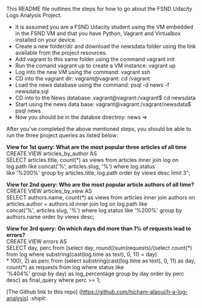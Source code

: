 This README file outlines the steps for how to go about the FSND Udacity Logs Analysis Project.

* It is assumed you are a FSND Udacity student using the VM embedded in the FSND VM and that you have Python, Vagrant and Virtualbox installed on your device. 
* Create a new folder/dir and download the newsdata folder using the link available from the project resources.
* Add vagrant to this same folder using the command vagrant init
* Run the comand vagrant up to create a VM instance: vagrant up
* Log into the new VM using the command: vagrant ssh
* CD into the vagrant dir: vagrant@vagrant: cd /vagrant
* Load the news database using the command: psql -d news -f newsdata.sql
* CD into to the News database: vagrant@vagrant:/vagrant$ cd newsdata
* Start using the news data base: vagrant@vagrant:/vagrant/newsdata$ psql news
* Now you should be in the databse directroy: news =>

After you've completed the above mentioned steps, you should be able to run the three project queries as listed below:

**View for 1st query: What are the most popular three articles of all time**  
CREATE VIEW articles_by_author AS  
SELECT articles.title, count(\*) as views from articles inner join log on log.path like concat('%', articles.slug, '%') where log.status  
like '%200%' group by articles.title, log.path order by views desc limit 3";

**View for 2nd query: Who are the most popular article authors of all time?**  
CREATE VIEW articles_by_view AS  
SELECT authors.name, count(\*) as views from articles inner join authors on articles.author = authors.id inner join log on log.path like   
concat('%', articles.slug, '%') where log.status like '%200%' group by authors.name order by views desc;

**View for 3rd query: On which days did more than 1% of requests lead to errors?**  
CREATE VIEW errors AS  
SELECT day, perc from (select day, round((sum(requests)/(select count(\*) from log where substring(cast(log.time as text), 0, 11) = day)  
\* 100), 2) as perc from (select substring(cast(log.time as text), 0, 11) as day, count(\*) as requests from log where status like   
'%404%' group by day) as log\_percentage group by day order by perc desc) as final\_query where perc >= 1;


[The Github link to this repo] (https://github.com/hicham-alaoui/h-a-log-analysis) :shipit:
